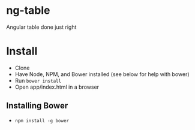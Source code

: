 ng-table
========

Angular table done just right

# Install
- Clone
- Have Node, NPM, and Bower installed (see below for help with bower)
- Run `bower install`
- Open app/index.html in a browser

## Installing Bower
- `npm install -g bower`